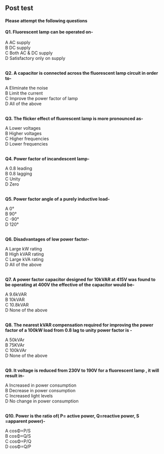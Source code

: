 ## Post test
#### Please attempt the following questions

<b>Q1. Fluorescent lamp can be operated on-</b><br>
<br>
A    AC supply<br>
B   DC supply<br>
C   Both AC & DC supply<br>
D   Satisfactory only on supply<br><br>

<b>Q2. A capacitor is connected across the fluorescent lamp circuit in order to-</b><br> 

A   Eliminate the noise<br>
B   Limit the current<br>
C  Improve the power factor of lamp<br>
D  All of the above<br><br>

<b>Q3. The flicker effect of fluorescent lamp is more pronounced as-</b> <br>

A   Lower voltages<br>
B   Higher voltages<br>
C   Higher frequencies<br>
D   Lower frequencies<br><br>

<b>Q4.  Power factor of incandescent lamp-</b><br>

A   0.8 leading<br>
B  0.8 lagging<br>
C  Unity<br>
D  Zero<br><br>

<b>Q5. Power factor angle of a purely inductive load-</b><br>

A   0°<br>
B  90°<br>
C   -90°<br>
D   120°<br><br>

<b>Q6. Disadvantages of low power factor-</b><br>

A  Large kW rating<br>
B  High kVAR rating<br>
C  Large kVA rating<br>
D   All of the above<br><br>

<b>Q7. A power factor capacitor designed for 10kVAR at 415V was found to be operating at 400V the effective of the capacitor would be-</b><br>

A   9.6kVAR<br>
B  10kVAR<br>
C   10.8kVAR<br>
D   None of the above<br><br>

<b>Q8. The nearest kVAR compensation required for improving the power factor of a 100kW load from 0.8 lag to unity power factor is -</b><br>

A  50kVAr<br>
B  75KVAr<br>
C   100kVAr<br>
D   None of the above<br><br>

<b>Q9. It voltage is reduced from 230V to 190V for a fluorescent lamp , it will result in-</b><br>

A  Increased in power consumption<br>
B  Decrease in power consumption<br>
C   Increased light levels<br>
D   No change in power consumption<br><br>

<b>Q10. Power is the ratio of( P= active power, Q=reactive power, S =apparent power)-</b><br>

A  cosΦ=P/S<br>
B  cosΦ=Q/S<br>
C  cosΦ=P/Q<br>
D  cosΦ=Q/P<br><br>



